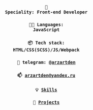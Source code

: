 <div align="center">

  ### <code>👷 Speciality: Front-end Developer</code>
  ### <code>🧑‍💻 Languages: JavaScript</code>
  ### <code>📦 Tech stack: HTML/CSS(SCSS)/JS/Webpack</code>
  ### <code>💬 telegram: [@arzartden](https://telegram.me/arzartden)</code>
  ### <code>📫 [arzartden@yandex.ru](mailto:arzartden@yandex.ru)</code>
  ### <code>💡 [Skills](SKILLS.md)</code>
  ### <code>🧻 [Projects](PROJECTS.md)</code>

</div>
